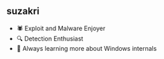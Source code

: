 ## suzakri

- 🕷️ Exploit and Malware Enjoyer
- 🔍 Detection Enthusiast
- 🔬 Always learning more about Windows internals
